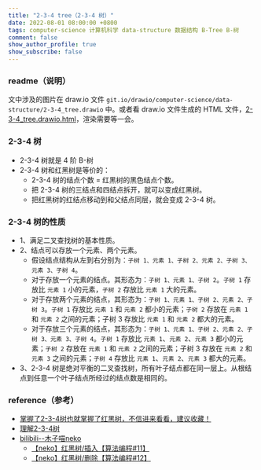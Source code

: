 ```yaml
---
title: "2-3-4 tree（2-3-4 树）"
date: 2022-08-01 08:00:00 +0800
tags: computer-science 计算机科学 data-structure 数据结构 B-Tree B-树
comment: false
show_author_profile: true
show_subscribe: false
---
```


### readme（说明）

文中涉及的图片在 draw.io 文件 `git.io/drawio/computer-science/data-structure/2-3-4_tree.drawio` 中。或者看 draw.io 文件生成的 HTML 文件，[2-3-4_tree.drawio.html](/image/computer-science/data-structure/2-3-4_tree.drawio.html)，渲染需要等一会。

### 2-3-4 树

- 2-3-4 树就是 4 阶 B-树
- 2-3-4 树和红黑树是等价的：
  - 2-3-4 树的结点个数 = 红黑树的黑色结点个数。
  - 把 2-3-4 树的三结点和四结点拆开，就可以变成红黑树。
  - 把红黑树的红结点移动到和父结点同层，就会变成 2-3-4 树。

### 2-3-4 树的性质

- 1、满足二叉查找树的基本性质。
- 2、结点可以存放一个元素、两个元素。
  - 假设结点结构从左到右分别为：`子树 1、元素 1、子树 2、元素 2、子树 3、元素 3、子树 4`。
  - 对于存放一个元素的结点。其形态为：`子树 1、元素 1、子树 2`。`子树 1` 存放比 `元素 1` 小的元素，`子树 2` 存放比 `元素 1` 大的元素。
  - 对于存放两个元素的结点，其形态为：`子树 1、元素 1、子树 2、元素 2、子树 3`。`子树 1` 存放比 `元素 1` 和 `元素 2` 都小的元素；`子树 2` 存放在 `元素 1` 和 `元素 2` 之间的元素；子树 3 存放比 `元素 1` 和 `元素 2` 都大的元素。
  - 对于存放三个元素的结点，其形态为：`子树 1、元素 1、子树 2、元素 2、子树 3、元素 3、子树 4`。`子树 1` 存放比 `元素 1`、`元素 2`、`元素 3` 都小的元素；`子树 2` 存放在 `元素 1` 和 `元素 2` 之间的元素；子树 3 存放在 `元素 2` 和 `元素 3` 之间的元素；`子树 4` 存放比 `元素 1`、`元素 2`、`元素 3` 都大的元素。
- 3、2-3-4 树是绝对平衡的二叉查找树，所有叶子结点都在同一层上。从根结点到任意一个叶子结点所经过的结点数是相同的。

### reference（参考）

- [掌握了2-3-4树也就掌握了红黑树，不信进来看看，建议收藏！ ](https://www.bilibili.com/read/cv12410219)
- [理解2-3-4树](https://www.cnblogs.com/sfencs-hcy/p/10363259.html)
- [bilibili--木子喵neko](https://space.bilibili.com/27735697)
  - [【neko】红黑树/插入【算法编程#11】](https://www.bilibili.com/video/BV1BB4y1X7u3)
  - [【neko】红黑树/删除【算法编程#12】](https://www.bilibili.com/video/BV1Ce4y1Q76H)
